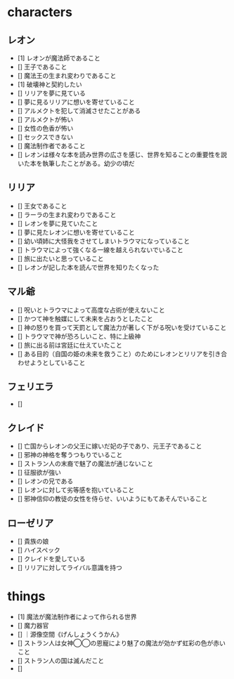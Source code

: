 # characters
## レオン
- [1] レオンが魔法師であること
- [] 王子であること
- [] 魔法王の生まれ変わりであること
- [1] 破壊神と契約したい
- [] リリアを夢に見ている
- [] 夢に見るリリアに想いを寄せていること
- [] アルメクトを犯して消滅させたことがある
- [] アルメクトが怖い
- [] 女性の色香が怖い
- [] セックスできない
- [] 魔法制作者であること
- [] レオンは様々な本を読み世界の広さを感じ、世界を知ることの重要性を説いた本を執筆したことがある。幼少の頃だ

## リリア
- [] 王女であること
- [] ラーラの生まれ変わりであること
- [] レオンを夢に見ていたこと
- [] 夢に見たレオンに想いを寄せていること
- [] 幼い頃姉に大怪我をさせてしまいトラウマになっていること
- [] トラウマによって強くなる一線を越えられないでいること
- [] 旅に出たいと思っていること
- [] レオンが記した本を読んで世界を知りたくなった

## マル爺
- [] 呪いとトラウマによって高度な占術が使えないこと
- [] かつて神を触媒にして未来を占おうとしたこと
- [] 神の怒りを買って天罰として魔法力が著しく下がる呪いを受けていること
- [] トラウマで神が恐ろしいこと、特に上級神
- [] 旅に出る前は宮廷に仕えていたこと
- [] ある目的（自国の姫の未来を救うこと）のためにレオンとリリアを引き合わせようとしていること

## フェリエラ
- [] 

## クレイド
- [] 亡国からレオンの父王に嫁いだ妃の子であり、元王子であること
- [] 邪神の神格を奪うつもりでいること
- [] ストラン人の末裔で魅了の魔法が通じないこと
- [] 征服欲が強い
- [] レオンの兄である
- [] レオンに対して劣等感を抱いていること
- [] 邪神信仰の教徒の女性を侍らせ、いいようにもてあそんでいること

## ローゼリア
- [] 貴族の娘
- [] ハイスペック
- [] クレイドを愛している
- [] リリアに対してライバル意識を持つ

# things
- [1] 魔法が魔法制作者によって作られる世界
- [] 魔力器官
- [] ｜源像空間《げんしょうくうかん》
- [] ストラン人は女神◯◯の恩寵により魅了の魔法が効かず虹彩の色が赤いこと
- [] ストラン人の国は滅んだこと
- [] 
